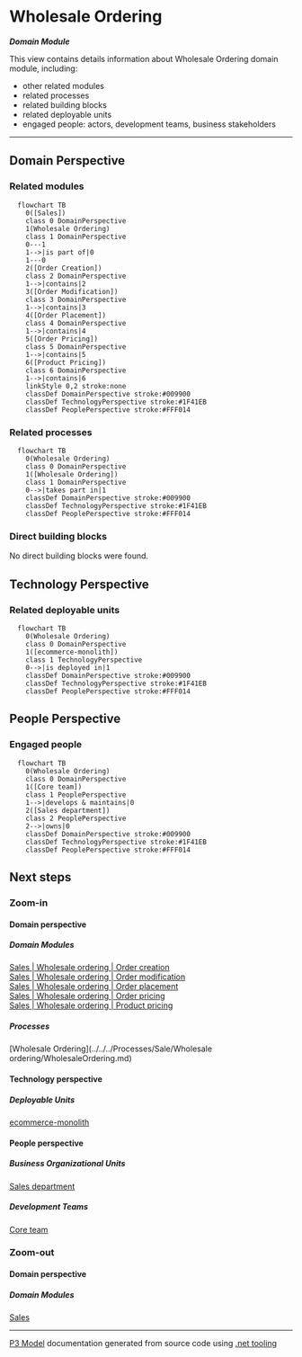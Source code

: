 ﻿
# Wholesale Ordering

***Domain Module***  

This view contains details information about Wholesale Ordering domain module, including:
- other related modules
- related processes
- related building blocks
- related deployable units
- engaged people: actors, development teams, business stakeholders  

---



## Domain Perspective


### Related modules

```mermaid
  flowchart TB
    0([Sales])
    class 0 DomainPerspective
    1(Wholesale Ordering)
    class 1 DomainPerspective
    0---1
    1-->|is part of|0
    1---0
    2([Order Creation])
    class 2 DomainPerspective
    1-->|contains|2
    3([Order Modification])
    class 3 DomainPerspective
    1-->|contains|3
    4([Order Placement])
    class 4 DomainPerspective
    1-->|contains|4
    5([Order Pricing])
    class 5 DomainPerspective
    1-->|contains|5
    6([Product Pricing])
    class 6 DomainPerspective
    1-->|contains|6
    linkStyle 0,2 stroke:none
    classDef DomainPerspective stroke:#009900
    classDef TechnologyPerspective stroke:#1F41EB
    classDef PeoplePerspective stroke:#FFF014
```

### Related processes

```mermaid
  flowchart TB
    0(Wholesale Ordering)
    class 0 DomainPerspective
    1([Wholesale Ordering])
    class 1 DomainPerspective
    0-->|takes part in|1
    classDef DomainPerspective stroke:#009900
    classDef TechnologyPerspective stroke:#1F41EB
    classDef PeoplePerspective stroke:#FFF014
```

### Direct building blocks

No direct building blocks were found.  

## Technology Perspective


### Related deployable units

```mermaid
  flowchart TB
    0(Wholesale Ordering)
    class 0 DomainPerspective
    1([ecommerce-monolith])
    class 1 TechnologyPerspective
    0-->|is deployed in|1
    classDef DomainPerspective stroke:#009900
    classDef TechnologyPerspective stroke:#1F41EB
    classDef PeoplePerspective stroke:#FFF014
```

## People Perspective


### Engaged people

```mermaid
  flowchart TB
    0(Wholesale Ordering)
    class 0 DomainPerspective
    1([Core team])
    class 1 PeoplePerspective
    1-->|develops & maintains|0
    2([Sales department])
    class 2 PeoplePerspective
    2-->|owns|0
    classDef DomainPerspective stroke:#009900
    classDef TechnologyPerspective stroke:#1F41EB
    classDef PeoplePerspective stroke:#FFF014
```

## Next steps


### Zoom-in


#### Domain perspective


##### Domain Modules

[Sales | Wholesale ordering | Order creation](OrderCreation/OrderCreation.md)  
[Sales | Wholesale ordering | Order modification](OrderModification/OrderModification.md)  
[Sales | Wholesale ordering | Order placement](OrderPlacement/OrderPlacement.md)  
[Sales | Wholesale ordering | Order pricing](OrderPricing/OrderPricing.md)  
[Sales | Wholesale ordering | Product pricing](ProductPricing/ProductPricing.md)  

##### Processes

[Wholesale Ordering](../../../Processes/Sale/Wholesale ordering/WholesaleOrdering.md)  

#### Technology perspective


##### Deployable Units

[ecommerce-monolith](../../../../Technology/DeployableUnits/EcommerceMonolith.md)  

#### People perspective


##### Business Organizational Units

[Sales department](../../../../People/BusinessOrganizationalUnits/SalesDepartment.md)  

##### Development Teams

[Core team](../../../../People/DevelopmentTeams/CoreTeam.md)  

### Zoom-out


#### Domain perspective


##### Domain Modules

[Sales](../Sales.md)  

---

[P3 Model](https://github.com/P3-model/P3-model) documentation generated from source code using [.net tooling](https://github.com/P3-model/P3-model-dotnet)